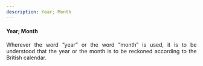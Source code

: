 ```yaml
---
description: Year; Month
---
```


#### Year; Month
<div style="text-align: justify">

Wherever the word “year” or the word “month” is used, it is to be understood that the year or the month is to be reckoned according to the British calendar.

</div>

